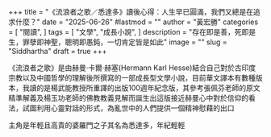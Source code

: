 +++
title = "《流浪者之歌／悉達多》讀後心得：人生早已圓滿，我們又總是在追求什麼？"
date = "2025-06-26"
#lastmod = ""
author = "黃宏勝"
categories = [
  "閱讀",
]
tags = [
  "文學",
  "成長小說",
]
description = "存在即是善，死即是生，罪孽即神聖，聰明即愚鈍，一切肯定皆是如此"
image = "" 
slug = "Siddhartha"
draft = true 
+++
 
《流浪者之歌》是由赫曼·卡爾·赫塞(Hermann Karl Hesse)結合自己對於古印度宗教以及中國哲學的理解後所撰寫的一部成長型文學小說，目前華文譯本有數種版本，我讀的是楊武能教授所重譯的出版100週年紀念版，其參考張佩芬老師的原文精準解義及楊玉功老師的佛教教義見解而誕生出這版接近赫曼心中對於信仰的看法，試圖利用心靈對話的形式，為亂世中的人們提供一個精神慰藉的出口

主角是年輕且高貴的婆羅門之子其名為悉達多，年紀輕輕
